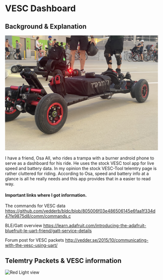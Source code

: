 # VESC Dashboard

## Background & Explanation

![Mini Bike View](https://github.com/PeterChu3/BLEVESCDisplay/blob/master/Docs/Images/OsaTrampa.jpg?raw=true)

I have a friend, Osa All, who rides a trampa with a burner android phone to serve as a dashboard for his ride. He uses the stock VESC tool app for live speed and battery data. In my opinion the stock VESC-Tool telemtry page is rather cluttered for riding. According to Osa, speed and battery info at a glance is all he really needs and this app provides that in a easier to read way.

#### Important links where I got information.

The commands for VESC data
https://github.com/vedderb/bldc/blob/805006f03e486506145e6faa1f334d47fe9875d8/comm/commands.c

BLE/Gatt overview
https://learn.adafruit.com/introducing-the-adafruit-bluefruit-le-uart-friend/gatt-service-details

Forum post for VESC packets
http://vedder.se/2015/10/communicating-with-the-vesc-using-uart/

## Telemtry Packets & VESC information

![Red Light view](https://github.com/chuy4ever/RedLight/blob/main/redLight.gif?raw=true)
